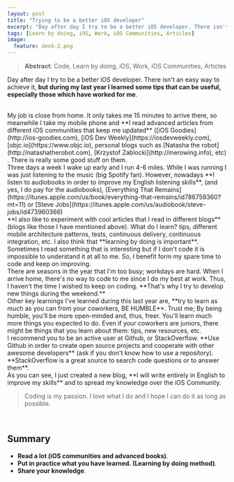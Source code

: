 ```yaml
---
layout: post
title: "Trying to be a better iOS developer"
excerpt: "Day after day I try to be a better iOS developer. There isn't an easy way to achieve it, but during my last year I learned..."
tags: [Learn by doing, iOS, Work, iOS Communities, Articles]
image:
  feature: desk-2.png
---
```


> **Abstract**: Code, Learn by doing, iOS, Work, iOS Communities, Articles

Day after day I try to be a better iOS developer. There isn't an easy way to achieve it, **but during my last year I learned some tips that can be useful, especially those which have worked for me**.

<br/>
My job is close from home. It only takes me 15 minutes to arrive there, so meanwhile I take my mobile phone and **I read advanced articles from different iOS communities that keep me updated** ([iOS Goodies](http://ios-goodies.com), [iOS Dev Weekly](https://iosdevweekly.com), [objc.io](https://www.objc.io), personal blogs such as [Natasha the robot](http://natashatherobot.com), [Krzystof Zablocki](http://merowing.info), etc) . There is really some good stuff on them.

<br/>
Three days a week I wake up early and I run 4-6 miles. While I was running I was just listening to the music (big Spotify fan). However, nowadays **I listen to audiobooks in order to improve my English listening skills**, (and yes, I do pay for the audiobooks), [Everything That Remains](https://itunes.apple.com/us/book/everything-that-remains/id786759360?mt=11) or [Steve Jobs](https://itunes.apple.com/us/audiobook/steve-jobs/id473960366)

<br/>
**I also like to experiment with cool articles that I read in different blogs** (blogs like those I have mentioned above). What do I learn? tips, different mobile architecture patterns, tests, continuous delivery, continuous integration, etc. I also think that **learning by doing is important**. Sometimes I read something that is interesting but if I don't code it is impossible to understand it at all to me. So, I benefit form my spare time to code and keep on improving.

<br/>
There are seasons in the year that I'm too busy; workdays are hard. When I arrive home, there's no way to code to me since I do my best at work. Thus, I haven't the time I wished to keep on coding. **That's why I try to develop new things during the weekend.**

<br/>
Other key learnings I've learned during this last year are, **try to learn as much as you can from your coworkers, BE HUMBLE**. Trust me; By being humble, you'll be more open-minded and, thus, freer. You'll learn much more things you expected to do. Even if your coworkers are juniors, there might be things that you learn about them: tips, new resources, etc.

<br/>
I recommend you to be an active user at Github, or StackOverflow. **Use Github in order to create open source projects and cooperate with other awesome developers** (ask if you don't know how to use a repository). **StackOverflow is a great source to search code questions or to answer them**.

<br/>
As you can see, I just created a new blog, **I will write entirely in English to improve my skills** and to spread my knowledge over the iOS Community.

> Coding is my passion. I love what I do and I hope I can do it as long as possible.

<br/>
<h2>Summary</h2>

- **Read a lot (iOS communities and advanced books)**.
- **Put in practice what you have learned. (Learning by doing method)**.
- **Share your knowledge**.
